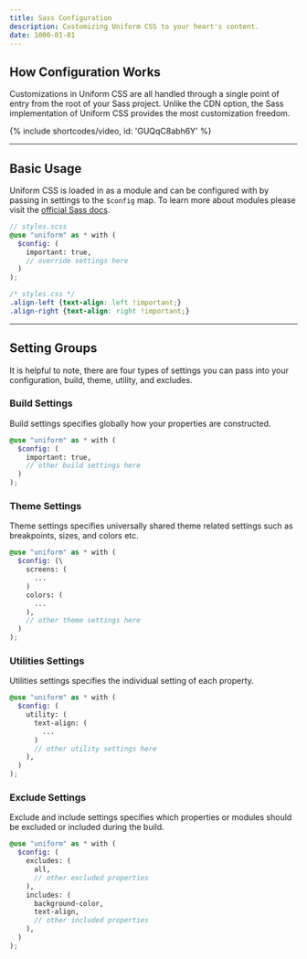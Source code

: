 ```yaml
---
title: Sass Configuration
description: Customizing Uniform CSS to your heart's content.
date: 1000-01-01
---
```


## How Configuration Works

Customizations in Uniform CSS are all handled through a single point of entry from the root of your Sass project. Unlike the CDN option, the Sass implementation of Uniform CSS provides the most customization freedom. 

{% include shortcodes/video, id: 'GUQqC8abh6Y' %}

---

## Basic Usage

Uniform CSS is loaded in as a module and can be configured with by passing in settings to the `$config` map. To learn more about modules please visit the [official Sass docs](https://sass-lang.com/documentation/at-rules/use).

```scss
// styles.scss
@use "uniform" as * with (
  $config: (
    important: true,    
    // override settings here
  )
);
```

```css
/* styles.css */
.align-left {text-align: left !important;}
.align-right {text-align: right !important;}
```

---

## Setting Groups

It is helpful to note, there are four types of settings you can pass into your configuration, build, theme, utility, and excludes. 

### Build Settings

Build settings specifies globally how your properties are constructed.

```scss
@use "uniform" as * with (
  $config: (
    important: true,
    // other build settings here
  )
);
```

### Theme Settings

Theme settings specifies universally shared theme related settings such as breakpoints, sizes, and colors etc.

```scss
@use "uniform" as * with (
  $config: (\
    screens: (
      ...
    )
    colors: (
      ...
    ),
    // other theme settings here
  )
);
```

### Utilities Settings

Utilities settings specifies the individual setting of each property.

```scss
@use "uniform" as * with (
  $config: (
    utility: (
      text-align: (
        ...
      )
      // other utility settings here
    ),
  )
);
```

### Exclude Settings

Exclude and include settings specifies which properties or modules should be excluded or included during the build.

```scss
@use "uniform" as * with (
  $config: (
    excludes: (
      all,
      // other excluded properties
    ),
    includes: (
      background-color,
      text-align,
      // other included properties
    ),
  )
);
```

